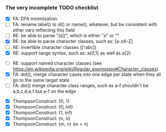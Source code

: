 ### The very incomplete TODO checklist

* [x] FA: DFA minimization
* [ ] FA: rename label() to id() or name(), whatever, but be consistent with other vars reflecting this field
* [ ] RE: be able to parse "(a|)", which is either "a" or ""
* [x] RE: be able to parse character classes, such as: [a-zA-Z]
* [ ] RE: invertible character classes ([^abc])
* [x] RE: support range syntax, such as: a{0,1} as well as a{2}
- [ ] RE: support named character classes (see https://en.wikipedia.org/wiki/Regular_expression#Character_classes)
- [x] FA: dot(), merge character cases into one edge per state when they all go to the same target state
- [ ] FA: dot() merge character class ranges, such as a-f shouldn't be a,b,c,d,e,f but a-f on the edge
* [x] ThompsonConstruct: {0, 1}
* [x] ThompsonConstruct: {0, inf}
* [x] ThompsonConstruct: {1, inf}
* [x] ThompsonConstruct: {n, n}
* [x] ThompsonConstruct: {m, n} (m < n)
